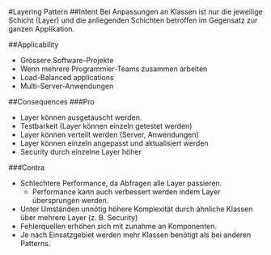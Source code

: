 #Layering Pattern
##Intent
Bei Anpassungen an Klassen ist nur die jeweilige Schicht (Layer) und die anliegenden Schichten betroffen im Gegensatz zur ganzen Applikation.

##Applicability
* Grössere Software-Projekte
* Wenn mehrere Programmier-Teams zusammen arbeiten
* Load-Balanced applications 
* Multi-Server-Anwendungen

##Consequences
###Pro
* Layer können ausgetauscht werden.
* Testbarkeit (Layer können einzeln getestet werden)
* Layer können verteilt werden (Server, Anwendungen)
* Layer können einzeln angepasst und aktualisiert werden
* Security durch einzelne Layer höher 

###Contra
* Schlechtere Performance, da Abfragen alle Layer passieren.
  * Performance kann auch verbessert werden indem Layer übersprungen werden.
* Unter Umständen unnötig höhere Komplexität durch ähnliche Klassen über mehrere Layer (z. B. Security)
* Fehlerquellen erhöhen sich mit zunahme an Komponenten.
* Je nach Einsatzgebiet werden mehr Klassen benötigt als bei anderen Patterns.
